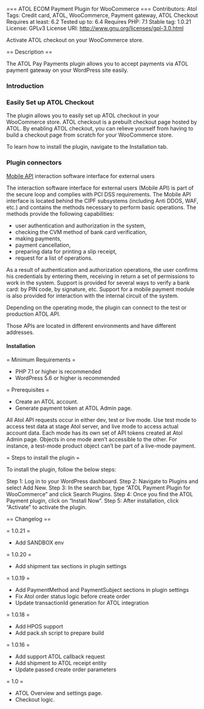 === ATOL ECOM Payment Plugin for WooCommerce  ===
Contributors: Atol
Tags: Credit card, ATOL, WooCommerce, Payment gateway, ATOL Checkout
Requires at least: 6.2
Tested up to: 6.4
Requires PHP: 7.1
Stable tag: 1.0.21
License: GPLv3
License URI: http://www.gnu.org/licenses/gpl-3.0.html

Activate ATOL checkout on your WooCommerce store.

== Description ==

The ATOL Pay Payments plugin allows you to accept payments via ATOL payment gateway on your WordPress site easily.

### Introduction ###

### Easily Set up ATOL Checkout ###

The plugin allows you to easily set up ATOL checkout in your WooCommerce store. ATOL checkout is a prebuilt checkout page hosted by ATOL. By enabling ATOL checkout, you can relieve yourself from having to build a checkout page from scratch for your WooCommerce store.

To learn how to install the plugin, navigate to the Installation tab.


### Plugin connectors ####

[Mobile API](https://api-mobile.atolpay.ru) interaction software interface for external users

The interaction software interface for external users (Mobile API) is part of the secure loop and complies with PCI DSS requirements. The Mobile API interface is located behind the CIPF subsystems (including Anti DDOS, WAF, etc.) and contains the methods necessary to perform basic operations. The methods provide the following capabilities:

* user authentication and authorization in the system,
* checking the CVM method of bank card verification,
* making payments,
* payment cancellation,
* preparing data for printing a slip receipt,
* request for a list of operations.

As a result of authentication and authorization operations, the user confirms his credentials by entering them, receiving in return a set of permissions to work in the system.
Support is provided for several ways to verify a bank card: by PIN code, by signature, etc.
Support for a mobile payment module is also provided for interaction with the internal circuit of the system.

Depending on the operating mode, the plugin can connect to the test or production ATOL API.

Those APIs are located in different environments and have different addresses.


#### Installation ####

= Minimum Requirements =

* PHP 7.1 or higher is recommended
* WordPress 5.6 or higher is recommended

= Prerequisites =
* Create an ATOL account.
* Generate payment token at ATOL Admin page.


All Atol API requests occur in either dev, test or live mode.
Use test mode to access test data at stage Atol server, and live mode to access actual account data.
Each mode has its own set of API tokens created at Atol Admin page.
Objects in one mode aren’t accessible to the other. For instance, a test-mode product object can’t be part of a live-mode payment.


= Steps to install the plugin =

To install the plugin, follow the below steps:

Step 1: Log in to your WordPress dashboard.
Step 2: Navigate to Plugins and select Add New.
Step 3: In the search bar, type “ATOL Payment Plugin for WooCommerce” and click Search Plugins.
Step 4: Once you find the ATOL Payment plugin, click on “Install Now”.
Step 5: After installation, click “Activate” to activate the plugin.





== Changelog ==

= 1.0.21 =
* Add SANDBOX env

= 1.0.20 =
* Add shipment tax sections in plugin settings

= 1.0.19 =
* Add PaymentMethod and PaymentSubject sections in plugin settings
* Fix Atol order status logic before create order
* Update transactionId generation for ATOL integration

= 1.0.18 =
* Add HPOS support
* Add pack.sh script to prepare build

= 1.0.16 =
* Add support ATOL callback request
* Add shipment to ATOL receipt entity
* Update passed create order parameters

= 1.0 =
* ATOL Overview and settings page.
* Checkout logic.
